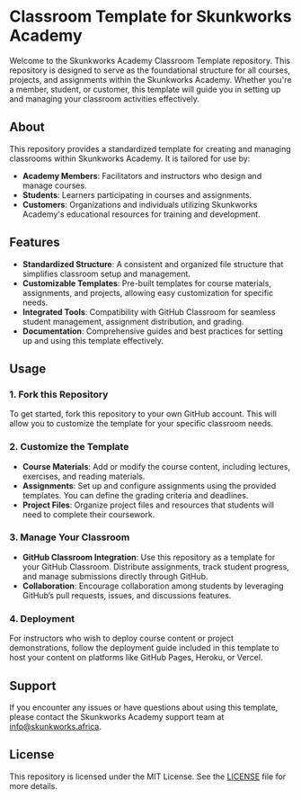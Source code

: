 # **Classroom Template for Skunkworks Academy**

Welcome to the Skunkworks Academy Classroom Template repository. This repository is designed to serve as the foundational structure for all courses, projects, and assignments within the Skunkworks Academy. Whether you're a member, student, or customer, this template will guide you in setting up and managing your classroom activities effectively.

## **About**

This repository provides a standardized template for creating and managing classrooms within Skunkworks Academy. It is tailored for use by:
- **Academy Members**: Facilitators and instructors who design and manage courses.
- **Students**: Learners participating in courses and assignments.
- **Customers**: Organizations and individuals utilizing Skunkworks Academy's educational resources for training and development.

## **Features**
- **Standardized Structure**: A consistent and organized file structure that simplifies classroom setup and management.
- **Customizable Templates**: Pre-built templates for course materials, assignments, and projects, allowing easy customization for specific needs.
- **Integrated Tools**: Compatibility with GitHub Classroom for seamless student management, assignment distribution, and grading.
- **Documentation**: Comprehensive guides and best practices for setting up and using this template effectively.

## **Usage**

### **1. Fork this Repository**
To get started, fork this repository to your own GitHub account. This will allow you to customize the template for your specific classroom needs.

### **2. Customize the Template**
- **Course Materials**: Add or modify the course content, including lectures, exercises, and reading materials.
- **Assignments**: Set up and configure assignments using the provided templates. You can define the grading criteria and deadlines.
- **Project Files**: Organize project files and resources that students will need to complete their coursework.

### **3. Manage Your Classroom**
- **GitHub Classroom Integration**: Use this repository as a template for your GitHub Classroom. Distribute assignments, track student progress, and manage submissions directly through GitHub.
- **Collaboration**: Encourage collaboration among students by leveraging GitHub’s pull requests, issues, and discussions features.

### **4. Deployment**
For instructors who wish to deploy course content or project demonstrations, follow the deployment guide included in this template to host your content on platforms like GitHub Pages, Heroku, or Vercel.

## **Support**
If you encounter any issues or have questions about using this template, please contact the Skunkworks Academy support team at [info@skunkworks.africa](mailto:info@skunkworks.africa).

## **License**
This repository is licensed under the MIT License. See the [LICENSE](LICENSE) file for more details.
